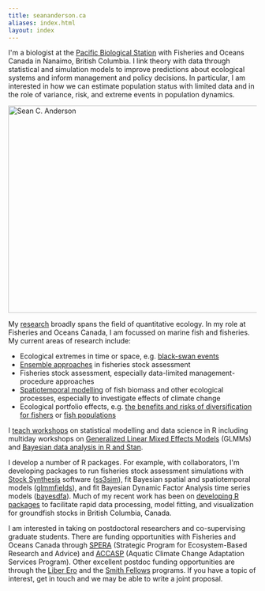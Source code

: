```yaml
---
title: seananderson.ca
aliases: index.html
layout: index
---
```


I'm a biologist at the [Pacific Biological Station](http://www.pac.dfo-mpo.gc.ca/science/facilities-installations/pbs-sbp/index-eng.html) with
Fisheries and Oceans Canada in Nanaimo, British Columbia.
I link theory with data through statistical and simulation models to improve predictions about ecological systems and inform management and policy decisions.
In particular, I am interested in how we can estimate population status with limited data and in the role of variance, risk, and extreme events in population dynamics.

<img src="images/seananderson2018@2x.jpg" alt="Sean C. Anderson" width="700" height="419" class="headshot"/>

My [research](/cv.html#publications) broadly spans the field of quantitative
ecology. In my role at Fisheries and Oceans Canada, I am focussed on marine fish and fisheries. My current areas of research include:

- Ecological extremes in time or space, e.g. [black-swan events](http://www.pnas.org/content/114/12/3252)
- [Ensemble approaches](https://doi.org/10.1073/pnas.1702506114) in fisheries stock assessment
- Fisheries stock assessment, especially data-limited management-procedure approaches
- [Spatiotemporal modelling](https://doi.org/10.1002/ecy.2403) of fish biomass and other ecological processes, especially to investigate effects of climate change
- Ecological portfolio effects, e.g. [the benefits and risks of diversification for fishers](https://doi.org/10.1073/pnas.1702506114) or [fish populations](https://doi.org/10.1890/14-0266.1)

I [teach workshops](/workshops) on statistical modelling and data science
in R including multiday workshops on [Generalized Linear Mixed Effects
Models](https://github.com/seananderson/glmm-course) (GLMMs) and [Bayesian data
analysis in R and Stan]( https://github.com/seananderson/bayes-course).

I develop a number of R packages. For example, with collaborators, I'm developing
packages to run fisheries stock assessment simulations with [Stock
Synthesis][nefsc] software ([ss3sim](https://github.com/ss3sim/ss3sim)), fit
Bayesian spatial and spatiotemporal models
([glmmfields](https://github.com/seananderson/glmmfields)), and fit Bayesian
Dynamic Factor Analysis time series models
([bayesdfa](https://github.com/fate-ewi/bayesdfa)). Much of my recent work has
been on [developing R packages](https://github.com/pbs-assess) to facilitate rapid
data processing, model fitting, and visualization for groundfish stocks in
British Columbia, Canada.

I am interested in taking on postdoctoral researchers and co-supervising
graduate students. There are funding opportunities with Fisheries and Oceans
Canada through
[SPERA](http://www.dfo-mpo.gc.ca/science/rp-pr/spera-psrafe/index-eng.html)
(Strategic Program for Ecosystem-Based Research and Advice) and
[ACCASP](http://www.dfo-mpo.gc.ca/science/rp-pr/accasp-psaccma/index-eng.html)
(Aquatic Climate Change Adaptation Services Program). Other excellent postdoc
funding opportunities are through the [Liber Ero](http://liberero.ca/) and the
[Smith Fellows](https://conbio.org/mini-sites/smith-fellows) programs. If you
have a topic of interest, get in touch and we may be able to write a joint
proposal.




[earth2ocean]: http://earth2ocean.org
[gg]: http://www.gg.ca/honour.aspx?id=75057&t=1&;ln=Anderson
[ecofolio]: https://github.com/seananderson/ecofolio
[robustmeta]: https://github.com/seananderson/robustmeta
[my github]: https://github.com/seananderson
[nefsc]: http://nft.nefsc.noaa.gov/Stock_Synthesis_3.htm
[sfu]: http://sfu.ca/
[dal]: http://www.dal.ca/
[colophon]: colophon.html
[smith]: http://www.conbio.org/mini-sites/smith-fellows
[M.Sc. thesis]: http://dalspace.library.dal.ca//handle/10222/12813
[Ph.D. thesis]: https://theses.lib.sfu.ca/thesis/etd8887
[cucdoi]: http://dx.doi.org/10.1111/j.1467-2979.2010.00397.x
[metafolio]: http://cran.r-project.org/package=metafolio
[rem]: http://www.rem.sfu.ca/
[safs]: http://fish.washington.edu/
[paleobaselines]: http://doi.org/10.1126/science.aaa6635
[nwfsc]: www.nwfsc.noaa.gov/
